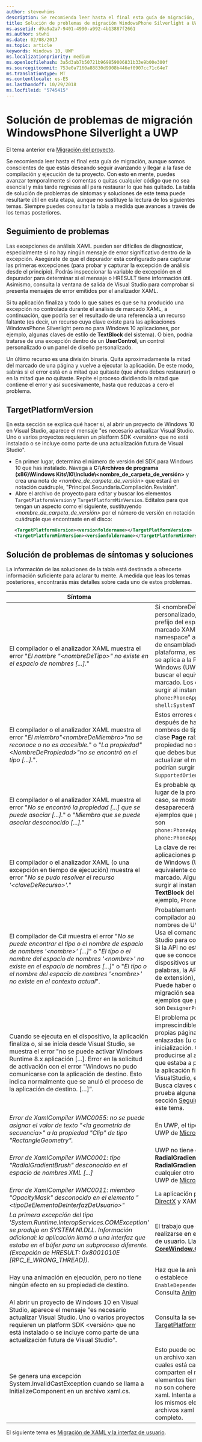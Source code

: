 ```yaml
---
author: stevewhims
description: Se recomienda leer hasta el final esta guía de migración, aunque somos conscientes de que estás deseando seguir avanzando y llegar a la fase de compilación y ejecución de tu proyecto.
title: Solución de problemas de migración WindowsPhone Silverlight a UWP
ms.assetid: d9a9a2a7-9401-4990-a992-4b13887f2661
ms.author: stwhi
ms.date: 02/08/2017
ms.topic: article
keywords: Windows 10, UWP
ms.localizationpriority: medium
ms.openlocfilehash: 3a5d3ab7b50721b969859006831b33e9b00e300f
ms.sourcegitcommit: 753e0a7160a88830d9908b446ef0907cc71c64e7
ms.translationtype: MT
ms.contentlocale: es-ES
ms.lasthandoff: 10/29/2018
ms.locfileid: "5745415"
---
```

#  <a name="troubleshooting-porting-windowsphone-silverlight-to-uwp"></a>Solución de problemas de migración WindowsPhone Silverlight a UWP


El tema anterior era [Migración del proyecto](wpsl-to-uwp-porting-to-a-uwp-project.md).

Se recomienda leer hasta el final esta guía de migración, aunque somos conscientes de que estás deseando seguir avanzando y llegar a la fase de compilación y ejecución de tu proyecto. Con esto en mente, puedes avanzar temporalmente si comentas o quitas cualquier código que no sea esencial y más tarde regresas allí para restaurar lo que has quitado. La tabla de solución de problemas de síntomas y soluciones de este tema puede resultarte útil en esta etapa, aunque no sustituye la lectura de los siguientes temas. Siempre puedes consultar la tabla a medida que avances a través de los temas posteriores.

## <a name="tracking-down-issues"></a>Seguimiento de problemas

Las excepciones de análisis XAML pueden ser difíciles de diagnosticar, especialmente si no hay ningún mensaje de error significativo dentro de la excepción. Asegúrate de que el depurador está configurado para capturar las primeras excepciones (para probar y capturar la excepción de análisis desde el principio). Podrás inspeccionar la variable de excepción en el depurador para determinar si el mensaje o HRESULT tiene información útil. Asimismo, consulta la ventana de salida de Visual Studio para comprobar si presenta mensajes de error emitidos por el analizador XAML.

Si tu aplicación finaliza y todo lo que sabes es que se ha producido una excepción no controlada durante el análisis de marcado XAML, a continuación, que podría ser el resultado de una referencia a un recurso faltante (es decir, un recurso cuya clave existe para las aplicaciones WindowsPhone Silverlight pero no para Windows 10 aplicaciones, por ejemplo, algunas claves de estilo de **TextBlock** del sistema). O bien, podría tratarse de una excepción dentro de un **UserControl**, un control personalizado o un panel de diseño personalizado.

Un último recurso es una división binaria. Quita aproximadamente la mitad del marcado de una página y vuelve a ejecutar la aplicación. De este modo, sabrás si el error está en a mitad que quitaste (que ahora debes restaurar) o en la mitad que *no* quitaste. Repite el proceso dividiendo la mitad que contiene el error y así sucesivamente, hasta que reduzcas a cero el problema.

## <a name="targetplatformversion"></a>TargetPlatformVersion

En esta sección se explica qué hacer si, al abrir un proyecto de Windows 10 en Visual Studio, aparece el mensaje "es necesario actualizar Visual Studio. Uno o varios proyectos requieren un platform SDK &lt;versión&gt; que no está instalado o se incluye como parte de una actualización futura de Visual Studio".

-   En primer lugar, determina el número de versión del SDK para Windows 10 que has instalado. Navega a **C:\\Archivos de programa (x86)\\Windows Kits\\10\\Include\\&lt;nombre_de_carpeta_de_versión&gt;** y crea una nota de *&lt;nombre_de_carpeta_de_versión&gt;* que estará en notación cuádruple, "Principal.Secundaria.Compilación.Revisión".
-   Abre el archivo de proyecto para editar y buscar los elementos `TargetPlatformVersion` y `TargetPlatformMinVersion`. Edítalos para que tengan un aspecto como el siguiente, sustituyendo *&lt;nombre_de_carpeta_de_versión&gt;* por el número de versión en notación cuádruple que encontraste en el disco:

```xml
   <TargetPlatformVersion><versionfoldername></TargetPlatformVersion>
   <TargetPlatformMinVersion><versionfoldername></TargetPlatformMinVersion>
```

## <a name="troubleshooting-symptoms-and-remedies"></a>Solución de problemas de síntomas y soluciones

La información de las soluciones de la tabla está destinada a ofrecerte información suficiente para aclarar tu mente. A medida que leas los temas posteriores, encontrarás más detalles sobre cada uno de estos problemas.

| Síntoma | Solución |
|---------|--------|
| El compilador o el analizador XAML muestra el error "_El nombre "&lt;nombreDeTipo&gt;" no existe en el espacio de nombres [...]._" | Si &lt;nombreDeTipo&gt; es un tipo personalizado, en las declaraciones de prefijo del espacio de nombres del marcado XAML, cambia "clr-namespace" a "using" y quita los tokens de ensamblado. Para los tipos de plataforma, esto significa que el tipo no se aplica a la Plataforma universal de Windows (UWP), por lo que debes buscar el equivalente y actualizar el marcado. Los ejemplos que podrían surgir al instante son `phone:PhoneApplicationPage` y `shell:SystemTray.IsVisible`. | 
| El compilador o el analizador XAML muestra el error "_El miembro"&lt;nombreDeMiembro&gt;"no se reconoce o no es accesible._" o "_La propiedad"&lt;NombreDePropiedad&gt;"no se encontró en el tipo [...]._". | Estos errores comenzarán a mostrarse después de haber migrado algunos nombres de tipo como, por ejemplo, la clase **Page** raíz. El miembro o la propiedad no se aplican a la UWP, por lo que debes buscar el equivalente y actualizar el marcado. Los ejemplos que podrían surgir al instante son `SupportedOrientations` y `Orientation`. |
| El compilador o el analizador XAML muestra el error "_No se encontró la propiedad [...] que se puede asociar [...]._" o "_Miembro que se puede asociar desconocido [...]._" | Es probable que la causa sea el tipo en lugar de la propiedad adjunta; en este caso, se mostrará un error de tipo, que desaparecerá al solucionarlo. Los ejemplos que podrían surgir al instante son `phone:PhoneApplicationPage.Resources` y `phone:PhoneApplicationPage.DataContext`. | 
|El compilador o el analizador XAML (o una excepción en tiempo de ejecución) muestra el error "_No se pudo resolver el recurso '&lt;claveDeRecurso&gt;'._" | La clave de recurso no se aplica a aplicaciones para la Plataforma universal de Windows (UWP). Busca el recurso equivalente correcto y actualiza el marcado. Algunos ejemplos que podrían surgir al instante son las claves de estilo **TextBlock** del sistema como, por ejemplo, `PhoneTextNormalStyle`. |
| El compilador de C# muestra el error "_No se puede encontrar el tipo o el nombre de espacio de nombres '&lt;nombre&gt;' [...]_" o "_El tipo o el nombre del espacio de nombres '&lt;nombre&gt;' no existe en el espacio de nombres [...]_" o "_El tipo o el nombre del espacio de nombres '&lt;nombre&gt;' no existe en el contexto actual_". | Probablemente esto signifique que el compilador aún no conoce el espacio de nombres de UWP correcto para un tipo. Usa el comando **Resolver** de Visual Studio para corregirlo. <br/>Si la API no está en el conjunto de API que se conoce como familia de dispositivos universales (en otras palabras, la API se implementa en un SDK de extensión), usa las [SDK de extensión](wpsl-to-uwp-porting-to-a-uwp-project.md).<br/>Puede haber otros casos en que la migración sea menos sencilla. Los ejemplos que podrían surgir al instante son `DesignerProperties` y `BitmapImage`. | 
|Cuando se ejecuta en el dispositivo, la aplicación finaliza o, si se inicia desde Visual Studio, se muestra el error "no se puede activar Windows Runtime 8.x aplicación [...]. Error en la solicitud de activación con el error "Windows no pudo comunicarse con la aplicación de destino. Esto indica normalmente que se anuló el proceso de la aplicación de destino. […]”. | El problema podría ser el código imprescindible que se ejecuta en tus propias páginas o en las propiedades enlazadas (u otros tipos) durante la inicialización. O bien, el problema podría producirse al analizar el archivo XAML que estaba a punto de mostrarse cuando la aplicación finalizó (si se inicia desde VisualStudio, es la página de inicio). Busca claves de recurso no válidas o prueba algunas de las instrucciones de la sección [Seguimiento de problemas](#tracking-down-issues) de este tema.|
| _Error de XamlCompiler WMC0055: no se puede asignar el valor de texto "&lt;la geometría de secuencia&gt;" a la propiedad "Clip" de tipo "RectangleGeometry"._ | En UWP, el tipo de la aplicación para UWP de [Microsoft DirectX](https://msdn.microsoft.com/library/windows/desktop/ee663274) y XAML C++. |
| _Error de XamlCompiler WMC0001: tipo "RadialGradientBrush" desconocido en el espacio de nombres XML [...]_ | UWP no tiene el tipo **RadialGradientBrush**. Quitar el **RadialGradientBrush** del marcado y usa cualquier otro tipo de aplicación para UWP de [Microsoft DirectX](https://msdn.microsoft.com/library/windows/desktop/ee663274) y XAML C++. |
| _Error de XamlCompiler WMC0011: miembro "OpacityMask" desconocido en el elemento "&lt;tipoDeElementoDeInterfazDeUsuario&gt;"_ | La aplicación para UWP de [Microsoft DirectX](https://msdn.microsoft.com/library/windows/desktop/ee663274) y XAML C++. |
| _La primera excepción del tipo 'System.Runtime.InteropServices.COMException' se produjo en SYSTEM.NI.DLL. Información adicional: la aplicación llamó a una interfaz que estaba en el búfer para un subproceso diferente. (Excepción de HRESULT: 0x8001010E [RPC_E_WRONG_THREAD])._ | El trabajo que estés haciendo debe realizarse en el subproceso de interfaz de usuario. Llama al [**CoreWindow.GetForCurrentThread**](https://msdn.microsoft.com/library/windows/apps/hh701589)). |
| Hay una animación en ejecución, pero no tiene ningún efecto en su propiedad de destino. | Haz que la animación sea independiente o establece `EnableDependentAnimation="True"` en ella. Consulta [Animación](wpsl-to-uwp-porting-xaml-and-ui.md). |
| Al abrir un proyecto de Windows 10 en Visual Studio, aparece el mensaje "es necesario actualizar Visual Studio. Uno o varios proyectos requieren un platform SDK &lt;versión&gt; que no está instalado o se incluye como parte de una actualización futura de Visual Studio". | Consulta la sección [TargetPlatformVersion](#targetplatformversion) en este tema. |
| Se genera una excepción System.InvalidCastException cuando se llama a InitializeComponent en un archivo xaml.cs. | Esto puede ocurrir cuando tienes más de un archivo xaml (al menos uno de los cuales está calificado como MRT) que comparten el mismo archivo xaml.cs y los elementos tienen atributos x:Name que no son coherentes entre los dos archivos xaml. Intenta agregar el mismo nombre a los mismos elementos en los dos archivos xaml u omite los nombres por completo. | 

El siguiente tema es [Migración de XAML y la interfaz de usuario](wpsl-to-uwp-porting-xaml-and-ui.md).

